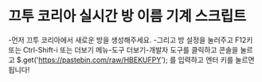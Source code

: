 # 끄투 코리아 실시간 방 이름 기계 스크립트
-먼저 끄투 코리아에서 새로운 방을 생성해주세요.
-그리고 방 설정을 눌러주고 F12키 또는 Ctrl-Shift-i 또는 더보기 메뉴-도구 더보기-개발자 도구를 클릭하고
 콘솔을 눌르고 $.get('https://pastebin.com/raw/HBEKUFPY'); 를 입력하고 엔터 키를 눌르면 됩니다!
